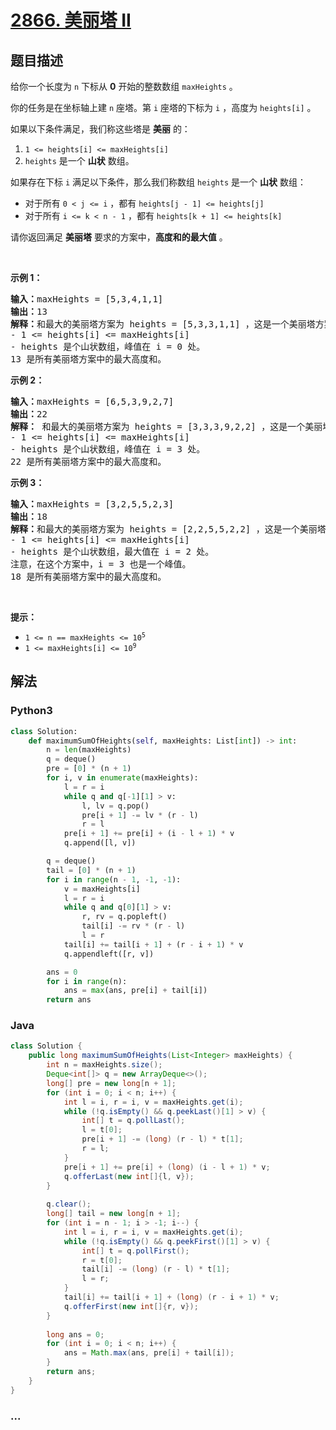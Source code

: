 # [2866. 美丽塔 II](https://leetcode-cn.com/problems/beautiful-towers-ii)

## 题目描述

<!-- 这里写题目描述 -->

<p>给你一个长度为 <code>n</code>&nbsp;下标从 <strong>0</strong>&nbsp;开始的整数数组&nbsp;<code>maxHeights</code>&nbsp;。</p>

<p>你的任务是在坐标轴上建 <code>n</code>&nbsp;座塔。第&nbsp;<code>i</code>&nbsp;座塔的下标为 <code>i</code>&nbsp;，高度为&nbsp;<code>heights[i]</code>&nbsp;。</p>

<p>如果以下条件满足，我们称这些塔是 <strong>美丽</strong>&nbsp;的：</p>

<ol>
	<li><code>1 &lt;= heights[i] &lt;= maxHeights[i]</code></li>
	<li><code>heights</code>&nbsp;是一个 <strong>山状</strong>&nbsp;数组。</li>
</ol>

<p>如果存在下标 <code>i</code>&nbsp;满足以下条件，那么我们称数组&nbsp;<code>heights</code>&nbsp;是一个 <strong>山状</strong>&nbsp;数组：</p>

<ul>
	<li>对于所有&nbsp;<code>0 &lt; j &lt;= i</code>&nbsp;，都有&nbsp;<code>heights[j - 1] &lt;= heights[j]</code></li>
	<li>对于所有&nbsp;<code>i &lt;= k &lt; n - 1</code>&nbsp;，都有&nbsp;<code>heights[k + 1] &lt;= heights[k]</code></li>
</ul>

<p>请你返回满足 <b>美丽塔</b>&nbsp;要求的方案中，<strong>高度和的最大值</strong>&nbsp;。</p>

<p>&nbsp;</p>

<p><strong class="example">示例 1：</strong></p>

<pre>
<b>输入：</b>maxHeights = [5,3,4,1,1]
<b>输出：</b>13
<b>解释：</b>和最大的美丽塔方案为 heights = [5,3,3,1,1] ，这是一个美丽塔方案，因为：
- 1 &lt;= heights[i] &lt;= maxHeights[i]  
- heights 是个山状数组，峰值在 i = 0 处。
13 是所有美丽塔方案中的最大高度和。</pre>

<p><strong class="example">示例 2：</strong></p>

<pre>
<b>输入：</b>maxHeights = [6,5,3,9,2,7]
<b>输出：</b>22
<strong>解释：</strong> 和最大的美丽塔方案为 heights = [3,3,3,9,2,2] ，这是一个美丽塔方案，因为：
- 1 &lt;= heights[i] &lt;= maxHeights[i]
- heights 是个山状数组，峰值在 i = 3 处。
22 是所有美丽塔方案中的最大高度和。</pre>

<p><strong class="example">示例 3：</strong></p>

<pre>
<b>输入：</b>maxHeights = [3,2,5,5,2,3]
<b>输出：</b>18
<strong>解释：</strong>和最大的美丽塔方案为 heights = [2,2,5,5,2,2] ，这是一个美丽塔方案，因为：
- 1 &lt;= heights[i] &lt;= maxHeights[i]
- heights 是个山状数组，最大值在 i = 2 处。
注意，在这个方案中，i = 3 也是一个峰值。
18 是所有美丽塔方案中的最大高度和。
</pre>

<p>&nbsp;</p>

<p><strong>提示：</strong></p>

<ul>
	<li><code>1 &lt;= n == maxHeights&nbsp;&lt;= 10<sup>5</sup></code></li>
	<li><code>1 &lt;= maxHeights[i] &lt;= 10<sup>9</sup></code></li>
</ul>


## 解法

<!-- 这里可写通用的实现逻辑 -->

<!-- tabs:start -->

### **Python3**

<!-- 这里可写当前语言的特殊实现逻辑 -->

```python
class Solution:
    def maximumSumOfHeights(self, maxHeights: List[int]) -> int:
        n = len(maxHeights)
        q = deque()
        pre = [0] * (n + 1)
        for i, v in enumerate(maxHeights):
            l = r = i
            while q and q[-1][1] > v:
                l, lv = q.pop()
                pre[i + 1] -= lv * (r - l)
                r = l
            pre[i + 1] += pre[i] + (i - l + 1) * v
            q.append([l, v])

        q = deque()
        tail = [0] * (n + 1)
        for i in range(n - 1, -1, -1):
            v = maxHeights[i]
            l = r = i
            while q and q[0][1] > v:
                r, rv = q.popleft()
                tail[i] -= rv * (r - l)
                l = r
            tail[i] += tail[i + 1] + (r - i + 1) * v
            q.appendleft([r, v])

        ans = 0
        for i in range(n):
            ans = max(ans, pre[i] + tail[i])
        return ans
```

### **Java**

<!-- 这里可写当前语言的特殊实现逻辑 -->

```java
class Solution {
    public long maximumSumOfHeights(List<Integer> maxHeights) {
        int n = maxHeights.size();
        Deque<int[]> q = new ArrayDeque<>();
        long[] pre = new long[n + 1];
        for (int i = 0; i < n; i++) {
            int l = i, r = i, v = maxHeights.get(i);
            while (!q.isEmpty() && q.peekLast()[1] > v) {
                int[] t = q.pollLast();
                l = t[0];
                pre[i + 1] -= (long) (r - l) * t[1];
                r = l;
            }
            pre[i + 1] += pre[i] + (long) (i - l + 1) * v;
            q.offerLast(new int[]{l, v});
        }
        
        q.clear();
        long[] tail = new long[n + 1];
        for (int i = n - 1; i > -1; i--) {
            int l = i, r = i, v = maxHeights.get(i);
            while (!q.isEmpty() && q.peekFirst()[1] > v) {
                int[] t = q.pollFirst();
                r = t[0];
                tail[i] -= (long) (r - l) * t[1];
                l = r;
            }
            tail[i] += tail[i + 1] + (long) (r - i + 1) * v;
            q.offerFirst(new int[]{r, v});
        }
        
        long ans = 0;
        for (int i = 0; i < n; i++) {
            ans = Math.max(ans, pre[i] + tail[i]);
        }
        return ans;
    }
}
```

### **...**

```

```

<!-- tabs:end -->
